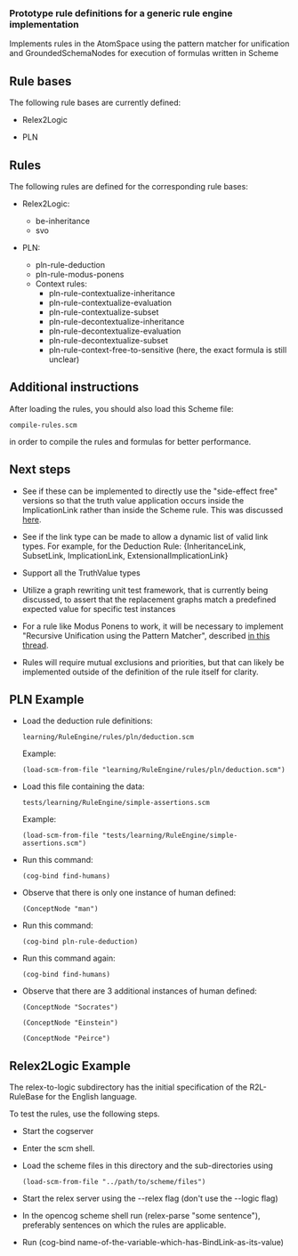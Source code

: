 ### Prototype rule definitions for a generic rule engine implementation

Implements rules in the AtomSpace using the pattern matcher for unification
and GroundedSchemaNodes for execution of formulas written in Scheme

## Rule bases

The following rule bases are currently defined:

- Relex2Logic

- PLN

## Rules

The following rules are defined for the corresponding rule bases:

- Relex2Logic:
    - be-inheritance
    - svo

- PLN:
    - pln-rule-deduction
    - pln-rule-modus-ponens
    - Context rules:
        - pln-rule-contextualize-inheritance
        - pln-rule-contextualize-evaluation
        - pln-rule-contextualize-subset
        - pln-rule-decontextualize-inheritance
        - pln-rule-decontextualize-evaluation
        - pln-rule-decontextualize-subset
        - pln-rule-context-free-to-sensitive
        (here, the exact formula is still unclear)

## Additional instructions

After loading the rules, you should also load this Scheme file:

```
compile-rules.scm
```

in order to compile the rules and formulas for better performance.

## Next steps
- See if these can be implemented to directly use the "side-effect free" versions so that the truth value application occurs inside the ImplicationLink rather than inside the Scheme rule. This was discussed [here](https://groups.google.com/d/msg/opencog/KUptHRvBXu0/YR6oySxLKeMJ).

- See if the link type can be made to allow a dynamic list of valid link types. For example, for the Deduction Rule: {InheritanceLink, SubsetLink, ImplicationLink, ExtensionalImplicationLink}

- Support all the TruthValue types

- Utilize a graph rewriting unit test framework, that is currently being discussed, to assert that the replacement graphs match a predefined expected value for specific test instances

- For a rule like Modus Ponens to work, it will be necessary to implement "Recursive Unification using the Pattern Matcher", described [in this thread](http://wiki.opencog.org/w/Idea:_Recursive_Unification_using_the_Pattern_Matcher).

- Rules will require mutual exclusions and priorities, but that can likely be implemented outside of the definition of the rule itself for clarity.

## PLN Example

- Load the deduction rule definitions:

    ```
    learning/RuleEngine/rules/pln/deduction.scm
    ```

    Example:

    ```
    (load-scm-from-file "learning/RuleEngine/rules/pln/deduction.scm")
    ```

- Load this file containing the data:

    ```
    tests/learning/RuleEngine/simple-assertions.scm
    ```

    Example:

    ```
    (load-scm-from-file "tests/learning/RuleEngine/simple-assertions.scm")
    ```

- Run this command:

    ```
    (cog-bind find-humans)
    ```

- Observe that there is only one instance of human defined:

    ```
    (ConceptNode "man")
    ```

- Run this command:

    ```
    (cog-bind pln-rule-deduction)
    ```

- Run this command again:

    ```
    (cog-bind find-humans)
    ```

- Observe that there are 3 additional instances of human defined:

    ```
    (ConceptNode "Socrates")

    (ConceptNode "Einstein")

    (ConceptNode "Peirce")
    ```

## Relex2Logic Example

The relex-to-logic subdirectory has the initial specification of the R2L-RuleBase for the English language.

To test the rules, use the following steps.

- Start the cogserver

- Enter the scm shell.

- Load the scheme files in this directory and the sub-directories using

    ```
    (load-scm-from-file "../path/to/scheme/files")
    ```

- Start the relex server using the --relex flag (don't use the --logic flag)

- In the opencog scheme shell run (relex-parse "some sentence"), preferably sentences on which the rules are applicable.

- Run (cog-bind name-of-the-variable-which-has-BindLink-as-its-value)
